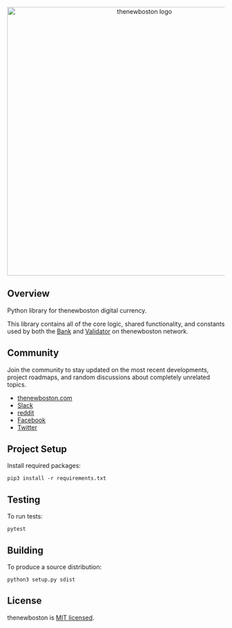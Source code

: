 <p align="center">
  <img alt="thenewboston logo" src="https://i.imgur.com/MautJBL.png" width="620">
</p>

## Overview

Python library for thenewboston digital currency.

This library contains all of the core logic, shared functionality, and
constants used by both the [Bank](https://github.com/thenewboston-developers/Bank) and 
[Validator](https://github.com/thenewboston-developers/Validator) on thenewboston network.

## Community

Join the community to stay updated on the most recent developments, project roadmaps, and random discussions about 
completely unrelated topics.

- [thenewboston.com](https://thenewboston.com/)
- [Slack](https://join.slack.com/t/thenewboston/shared_invite/zt-gyodq1sw-OYiKy4sy_rmREHIlisFjLA)
- [reddit](https://www.reddit.com/r/thenewboston/)
- [Facebook](https://www.facebook.com/TheNewBoston-464114846956315/)
- [Twitter](https://twitter.com/bucky_roberts)

## Project Setup

Install required packages:
```
pip3 install -r requirements.txt
```

## Testing

To run tests:
```
pytest
```

## Building

To produce a source distribution:
```
python3 setup.py sdist
```

## License

thenewboston is [MIT licensed](http://opensource.org/licenses/MIT).
